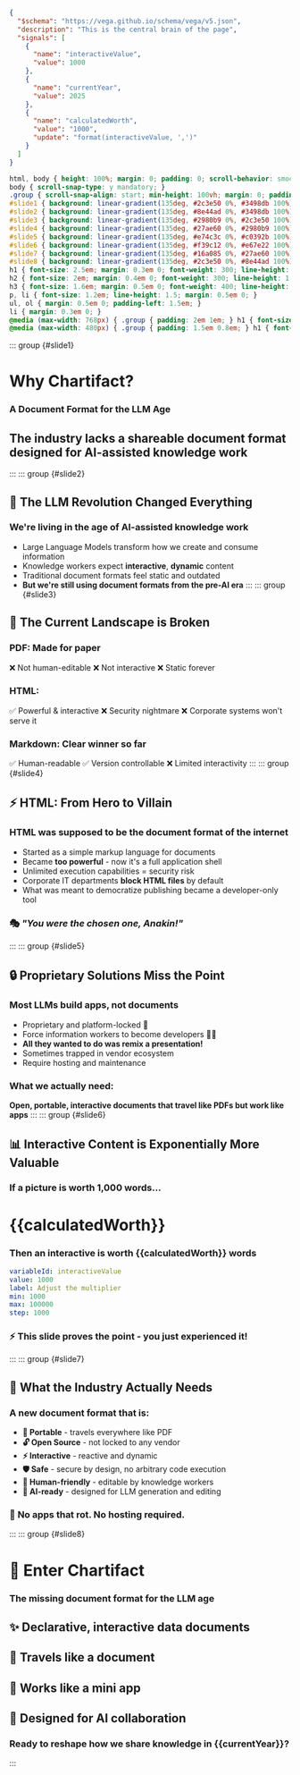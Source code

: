 ```json vega
{
  "$schema": "https://vega.github.io/schema/vega/v5.json",
  "description": "This is the central brain of the page",
  "signals": [
    {
      "name": "interactiveValue",
      "value": 1000
    },
    {
      "name": "currentYear",
      "value": 2025
    },
    {
      "name": "calculatedWorth",
      "value": "1000",
      "update": "format(interactiveValue, ',')"
    }
  ]
}
```


```css
html, body { height: 100%; margin: 0; padding: 0; scroll-behavior: smooth; overflow-y: auto; font-family: 'Segoe UI', Tahoma, Geneva, Verdana, sans-serif; }
body { scroll-snap-type: y mandatory; }
.group { scroll-snap-align: start; min-height: 100vh; margin: 0; padding: 3em 2em; box-sizing: border-box; display: flex; flex-direction: column; justify-content: flex-start; overflow: hidden; }
#slide1 { background: linear-gradient(135deg, #2c3e50 0%, #3498db 100%); color: white; text-align: center; justify-content: center; }
#slide2 { background: linear-gradient(135deg, #8e44ad 0%, #3498db 100%); color: white; }
#slide3 { background: linear-gradient(135deg, #2980b9 0%, #2c3e50 100%); color: white; }
#slide4 { background: linear-gradient(135deg, #27ae60 0%, #2980b9 100%); color: white; }
#slide5 { background: linear-gradient(135deg, #e74c3c 0%, #c0392b 100%); color: white; }
#slide6 { background: linear-gradient(135deg, #f39c12 0%, #e67e22 100%); color: white; justify-content: center; }
#slide7 { background: linear-gradient(135deg, #16a085 0%, #27ae60 100%); color: white; }
#slide8 { background: linear-gradient(135deg, #2c3e50 0%, #8e44ad 100%); color: white; text-align: center; justify-content: center; }
h1 { font-size: 2.5em; margin: 0.3em 0; font-weight: 300; line-height: 1.2; }
h2 { font-size: 2em; margin: 0.4em 0; font-weight: 300; line-height: 1.2; }
h3 { font-size: 1.6em; margin: 0.5em 0; font-weight: 400; line-height: 1.2; }
p, li { font-size: 1.2em; line-height: 1.5; margin: 0.5em 0; }
ul, ol { margin: 0.5em 0; padding-left: 1.5em; }
li { margin: 0.3em 0; }
@media (max-width: 768px) { .group { padding: 2em 1em; } h1 { font-size: 2em; } h2 { font-size: 1.6em; } h3 { font-size: 1.3em; } p, li { font-size: 1em; line-height: 1.4; } ul, ol { padding-left: 1em; } }
@media (max-width: 480px) { .group { padding: 1.5em 0.8em; } h1 { font-size: 1.8em; } h2 { font-size: 1.4em; } h3 { font-size: 1.2em; } p, li { font-size: 0.9em; line-height: 1.3; } ul, ol { padding-left: 0.8em; } li { margin: 0.2em 0; } }
```


::: group {#slide1}

# Why Chartifact?
### A Document Format for the LLM Age
## The industry lacks a shareable document format designed for AI-assisted knowledge work
:::
::: group {#slide2}

## 🤖 The LLM Revolution Changed Everything
### We're living in the age of AI-assisted knowledge work
- Large Language Models transform how we create and consume information
- Knowledge workers expect **interactive**, **dynamic** content
- Traditional document formats feel static and outdated
- **But we're still using document formats from the pre-AI era**
:::
::: group {#slide3}

## 📄 The Current Landscape is Broken
### PDF: Made for **paper**
❌ Not human-editable
❌ Not interactive
❌ Static forever

### HTML:
✅ Powerful & interactive
❌ Security nightmare
❌ Corporate systems won't serve it

### Markdown: **Clear winner** so far
✅ Human-readable
✅ Version controllable
❌ Limited interactivity
:::
::: group {#slide4}

## ⚡ HTML: From Hero to Villain
### HTML was supposed to be the document format of the internet
- Started as a simple markup language for documents
- Became **too powerful** - now it's a full application shell
- Unlimited execution capabilities = security risk
- Corporate IT departments **block HTML files** by default
- What was meant to democratize publishing became a developer-only tool

### 🎭 *"You were the chosen one, Anakin!"*
:::
::: group {#slide5}

## 🔒 Proprietary Solutions Miss the Point
### Most LLMs build apps, not documents
- Proprietary and platform-locked 🔐
- Force information workers to become developers 👩‍💻
- **All they wanted to do was remix a presentation!**
- Sometimes trapped in vendor ecosystem
- Require hosting and maintenance

### What we actually need:
**Open, portable, interactive documents that travel like PDFs but work like apps**
:::
::: group {#slide6}

## 📊 Interactive Content is Exponentially More Valuable
### If a picture is worth 1,000 words...
# {{calculatedWorth}}
### Then an interactive is worth **{{calculatedWorth}}** words


```yaml slider
variableId: interactiveValue
value: 1000
label: Adjust the multiplier
min: 1000
max: 100000
step: 1000
```


### ⚡ This slide proves the point - you just experienced it!
:::
::: group {#slide7}

## 🎯 What the Industry Actually Needs
### A new document format that is:
- **📱 Portable** - travels everywhere like PDF
- **🔓 Open Source** - not locked to any vendor
- **⚡ Interactive** - reactive and dynamic
- **🛡️ Safe** - secure by design, no arbitrary code execution
- **👥 Human-friendly** - editable by knowledge workers
- **🤖 AI-ready** - designed for LLM generation and editing

### 🚫 **No apps that rot. No hosting required.**
:::
::: group {#slide8}

# 🎯 Enter Chartifact
### The missing document format for the LLM age
## ✨ **Declarative, interactive data documents**
## 📄 **Travels like a document**
## 📱 **Works like a mini app**
## 🤖 **Designed for AI collaboration**

### Ready to reshape how we share knowledge in {{currentYear}}?
:::